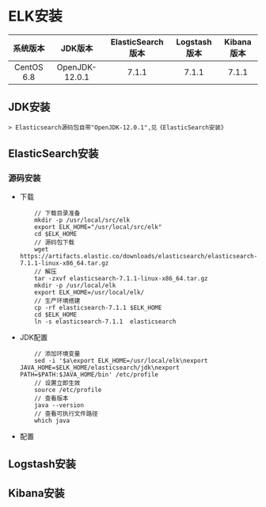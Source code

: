 # ELK安装

  |     系统版本     |      JDK版本    |ElasticSearch版本|  Logstash版本   |  Kibana版本    |
 |:----------------:|:---------------:|:---------------:|:---------------:|:--------------:|
|  CentOS 6.8      | OpenJDK-12.0.1  |        7.1.1    |      7.1.1      |      7.1.1     |


## JDK安装
    > Elasticsearch源码包自带"OpenJDK-12.0.1",见《ElasticSearch安装》
    
    
## ElasticSearch安装
### 源码安装
- 下载
    ```DownLoad
        // 下载目录准备
        mkdir -p /usr/local/src/elk
        export ELK_HOME="/usr/local/src/elk"
        cd $ELK_HOME
        // 源码包下载
        wget https://artifacts.elastic.co/downloads/elasticsearch/elasticsearch-7.1.1-linux-x86_64.tar.gz
        // 解压
        tar -zxvf elasticsearch-7.1.1-linux-x86_64.tar.gz
        mkdir -p /usr/local/elk
        export ELK_HOME=/usr/local/elk/
        // 生产环境搭建
        cp -rf elasticsearch-7.1.1 $ELK_HOME
        cd $ELK_HOME
        ln -s elasticsearch-7.1.1  elasticsearch
    ```


- JDK配置
    ```/etc/profile
        // 添加环境变量
        sed -i '$a\export ELK_HOME=/usr/local/elk\nexport JAVA_HOME=$ELK_HOME/elasticsearch/jdk\nexport PATH=$PATH:$JAVA_HOME/bin' /etc/profile
        // 设置立即生效
        source /etc/profile
        // 查看版本
        java --version
        // 查看可执行文件路径
        which java
    ```
    
- 配置

## Logstash安装
## Kibana安装
